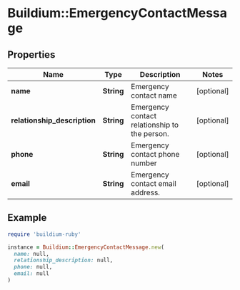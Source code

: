 # Buildium::EmergencyContactMessage

## Properties

| Name | Type | Description | Notes |
| ---- | ---- | ----------- | ----- |
| **name** | **String** | Emergency contact name | [optional] |
| **relationship_description** | **String** | Emergency contact relationship to the person. | [optional] |
| **phone** | **String** | Emergency contact phone number | [optional] |
| **email** | **String** | Emergency contact email address. | [optional] |

## Example

```ruby
require 'buildium-ruby'

instance = Buildium::EmergencyContactMessage.new(
  name: null,
  relationship_description: null,
  phone: null,
  email: null
)
```

